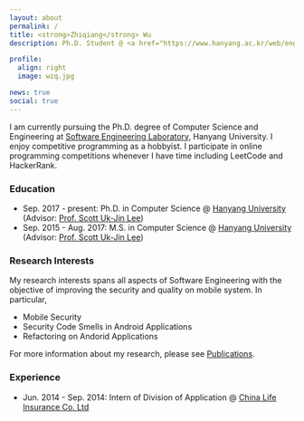 ```yaml
---
layout: about
permalink: /
title: <strong>Zhiqiang</strong> Wu
description: Ph.D. Student @ <a href="https://www.hanyang.ac.kr/web/eng">Hanyang University</a>

profile:
  align: right
  image: wzq.jpg

news: true
social: true
---
```

I am currently pursuing the Ph.D. degree of Computer Science and Engineering at [Software Engineering Laboratory](https://selab.hanyang.ac.kr/), Hanyang University. I enjoy competitive programming as a hobbyist. I participate in online programming competitions whenever I have time including LeetCode and HackerRank.

### Education
* Sep. 2017 - present: Ph.D. in Computer Science @ <a href="http://www.hanyang.ac.kr/web/eng">Hanyang University</a> (Advisor: <a href="https://selab.hanyang.ac.kr/members/">Prof. Scott Uk-Jin Lee</a>)
* Sep. 2015 - Aug. 2017: M.S. in Computer Science @ <a href="http://www.hanyang.ac.kr/web/eng">Hanyang University</a> (Advisor: <a href="https://selab.hanyang.ac.kr/members/">Prof. Scott Uk-Jin Lee</a>)
<!-- * Feb. 2014 - Jun. 2014: Exchange Student @ <a href="https://english.lhu.edu.tw/">Lunghwa University of Science and Technology</a> -->
<!-- * Sep. 2011 - Jun. 2015: B.E. in Computer Science @ <a href="http://en.sspu.edu.cn/">Shanghai Polytechnic University</a> -->

### Research Interests
My research interests spans all aspects of Software Engineering with the objective of improving the security and quality on mobile system. In particular,
* Mobile Security
* Security Code Smells in Android Applications
* Refactoring on Andorid Applications

For more information about my research, please see [Publications](/wzq/publications/).

### Experience
* Jun. 2014 - Sep. 2014: Intern of Division of Application @ <a href="https://www.chinalife.com.cn/chinalife/index/">China Life Insurance Co. Ltd</a>

